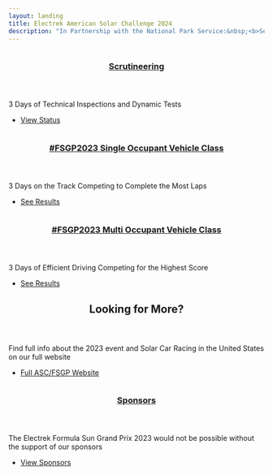 ```yaml
---
layout: landing
title: Electrek American Solar Challenge 2024 
description: "In Partnership with the National Park Service:&nbsp;<b>See America By National Historic Trail</b>"
---
```


<!-- Main -->
<div id="main">

<!-- One -->

<!-- Two -->
<section id="two" class="spotlights">
	<section>
		<a href="scrutineering.html" class="image">
			<img src="{% link assets/images/montreal-pull.jpg %}" alt="" data-position="center center" />
		</a>
		<div class="content">
			<div class="inner">
				<header class="major">
					<h3><a href="scrutineering.html">Scrutineering</a></h3>
				</header>
				<p>3 Days of Technical Inspections and Dynamic Tests</p>
				<ul class="actions">
					<li><a href="scrutineering.html" class="button">View Status</a></li>
				</ul>
			</div>
		</div>
	</section>
	<section>
		<a href="fsgp_sov.html" class="image">
			<img src="{% link assets/images/prin-fl-front-straight.jpg %}" alt="" data-position="top center" />
		</a>
		<div class="content">
			<div class="inner">
				<header class="major">
					<h3><a href="fsgp_sov.html">#FSGP2023 Single Occupant Vehicle Class</a></h3>
				</header>
				<p>3 Days on the Track Competing to Complete the Most Laps</p>
				<ul class="actions">
					<li><a href="fsgp_sov.html" class="button">See Results</a></li>
				</ul>
			</div>
		</div>
	</section>
	<section>
		<a href="fsgp_mov.html" class="image">
			<img src="{% link assets/images/app_state_track.jpg %}" alt="" data-position="25% 25%" />
		</a>
		<div class="content">
			<div class="inner">
				<header class="major">
					<h3><a href="fsgp_mov.html">#FSGP2023 Multi Occupant Vehicle Class</a></h3>
				</header>
				<p>3 Days of Efficient Driving Competing for the Highest Score</p>
				<ul class="actions">
					<li><a href="fsgp_mov.html" class="button">See Results</a></li>
				</ul>
			</div>
		</div>
	</section>
</section>

<!-- Three -->
<section id="three">
	<div class="inner">
		<header class="major">
			<h2>Looking for More?</h2>
		</header>
		<p>Find full info about the 2023 event and Solar Car Racing in the United States on our full website</p>
		<ul class="actions">
			<li><a href="https://www.americansolarchallenge.org/" class="button next">Full ASC/FSGP Website</a></li>
		</ul>
	</div>
</section>

<section id="four" class="spotlights">
	<section>
		<a href="https://electrek.co/" class="image">
			<img src="{% link assets/images/Electrek-Logo-color-1024x194.png %}" alt="" data-position="center center" />
		</a>
		<div class="content">
			<div class="inner">
				<header class="major">
					<h3><a href="https://www.americansolarchallenge.org/sponsorship/fsgp-2023-sponsors/">Sponsors</a></h3>
				</header>
				<p>The Electrek Formula Sun Grand Prix 2023 would not be possible without the support of our sponsors</p>
				<ul class="actions">
					<li><a href="https://www.americansolarchallenge.org/sponsorship/fsgp-2023-sponsors/" class="button">View Sponsors</a></li>
				</ul>
			</div>
		</div>
	</section>
</section>

</div>